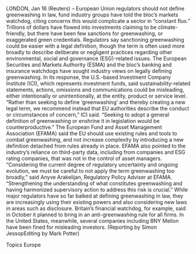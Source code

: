 LONDON, Jan 16 (Reuters) – European Union regulators should not define greenwashing in law, fund industry groups have told the bloc’s markets watchdog, citing concerns this would complicate a sector in “constant flux.”
Trillions of dollars have flowed into investments claiming to be climate-friendly, but there have been few sanctions for greenwashing, or exaggerated green credentials.
Regulators say sanctioning greenwashing could be easier with a legal definition, though the term is often used more broadly to describe deliberate or negligent practices regarding other environmental, social and governance (ESG)-related issues.
The European Securities and Markets Authority (ESMA) and the bloc’s banking and insurance watchdogs have sought industry views on legally defining greenwashing.
In its response, the U.S.-based Investment Company Institute (ICI), which represents investment funds, said sustainability-related statements, actions, omissions and communications could be misleading, either intentionally or unintentionally, at the entity, product or service level.
“Rather than seeking to define ‘greenwashing’ and thereby creating a new legal term, we recommend instead that EU authorities describe the conduct or circumstances of concern,” ICI said.
“Seeking to adopt a general definition of greenwashing or enshrine it in legislation would be counterproductive.”
The European Fund and Asset Management Association (EFAMA) said the EU should use existing rules and tools to combat greenwashing, and not increase complexity by introducing a new definition detached from rules already in place.
EFAMA also pointed to the industry’s reliance on third-party data, including from companies and ESG rating companies, that was not in the control of asset managers.
“Considering the current degree of regulatory uncertainty and ongoing evolution, we must be careful to not apply the term greenwashing too broadly,” said Anyve Arakelijan, Regulatory Policy Adviser at EFAMA.
“Strengthening the understanding of what constitutes greenwashing and having harmonized supervisory action to address this risk is crucial.”
While major regulators have so far balked at defining greenwashing in law, they are increasingly using their existing powers and also considering new laws in areas such as disclosure.
Britain’s financial watchdog, for example, said in October it planned to bring in an anti-greenwashing rule for all firms. In the United States, meanwhile, several companies including BNY Mellon have been fined for misleading investors.
(Reporting by Simon JessopEditing by Mark Potter)

Topics
Europe
